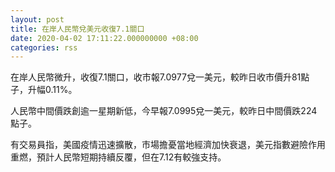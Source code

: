 ```yaml
---
layout: post
title: 在岸人民幣兌美元收復7.1關口
date: 2020-04-02 17:11:22.000000000 +08:00
categories: rss
---
```


在岸人民幣微升，收復7.1關口，收市報7.0977兌一美元，較昨日收市價升81點子，升幅0.11%。

人民幣中間價跌創逾一星期新低，今早報7.0995兌一美元，較昨日中間價跌224點子。

有交易員指，美國疫情迅速擴散，市場擔憂當地經濟加快衰退，美元指數避險作用重燃，預計人民幣短期持續反覆，但在7.12有較強支持。
